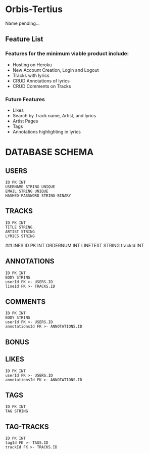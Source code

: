 # Orbis-Tertius
Name pending...
## Feature List

### Features for the minimum viable product include:
* Hosting on Heroku
* New Account Creation, Login and Logout
* Tracks with lyrics
* CRUD Annotations of lyrics
* CRUD Comments on Tracks
### Future Features
* Likes
* Search by Track name, Artist, and lyrics
* Artist Pages
* Tags
* Annotations highlighting in lyrics

# DATABASE SCHEMA
  ## USERS
    ID PK INT
    USERNAME STRING UNIQUE
    EMAIL STRING UNIQUE
    HASHED-PASSWORD STRING-BINARY

  ## TRACKS
    ID PK INT
    TITLE STRING
    ARTIST STRING
    LYRICS STRING
  
  ##LINES
    ID PK INT
    ORDERNUM INT
    LINETEXT STRING
    trackId INT


  ## ANNOTATIONS
    ID PK INT
    BODY STRING
    userId FK >- USERS.ID
    lineId FK >- TRACKS.ID

  ## COMMENTS
    ID PK INT
    BODY STRING
    userId FK >- USERS.ID
    annotationsId FK >- ANNOTATIONS.ID

  ## BONUS

  ## LIKES
    ID PK INT
    userId FK >- USERS.ID
    annotationsId FK >- ANNOTATIONS.ID

  ## TAGS
    ID PK INT
    TAG STRING
    
  ## TAG-TRACKS
    ID PK INT
    tagId FK >- TAGS.ID
    trackId FK >- TRACKS.ID